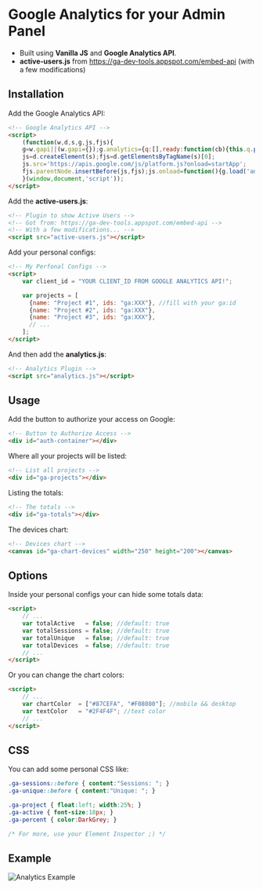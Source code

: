 # Google Analytics for your Admin Panel
- Built using **Vanilla JS** and **Google Analytics API**.
- **active-users.js** from https://ga-dev-tools.appspot.com/embed-api (with a few modifications)

## Installation

Add the Google Analytics API:
```html
<!-- Google Analytics API -->
<script>
    (function(w,d,s,g,js,fjs){
    g=w.gapi||(w.gapi={});g.analytics={q:[],ready:function(cb){this.q.push(cb)}};
    js=d.createElement(s);fjs=d.getElementsByTagName(s)[0];
    js.src='https://apis.google.com/js/platform.js?onload=startApp';
    fjs.parentNode.insertBefore(js,fjs);js.onload=function(){g.load('analytics')};
    }(window,document,'script'));
</script>
```

Add the **active-users.js**:
```html
<!-- Plugin to show Active Users -->
<!-- Got from: https://ga-dev-tools.appspot.com/embed-api -->
<!-- With a few modifications... -->
<script src="active-users.js"></script>
```

Add your personal configs:
```html
<!-- My Perfonal Configs -->
<script>
    var client_id = "YOUR CLIENT_ID FROM GOOGLE ANALYTICS API!";

    var projects = [
      {name: "Project #1", ids: "ga:XXX"}, //fill with your ga:id
      {name: "Project #2", ids: "ga:XXX"},
      {name: "Project #3", ids: "ga:XXX"},
      // ...
    ];
</script>
```

And then add the **analytics.js**:
```html
<!-- Analytics Plugin -->
<script src="analytics.js"></script>
```

## Usage

Add the button to authorize your access on Google:
```html
<!-- Button to Authorize Access -->
<div id="auth-container"></div>
```

Where all your projects will be listed:
```html
<!-- List all projects -->
<div id="ga-projects"></div>
```

Listing the totals:
```html
<!-- The totals -->
<div id="ga-totals"></div>
```

The devices chart:
```html
<!-- Devices chart -->
<canvas id="ga-chart-devices" width="250" height="200"></canvas>
```

## Options

Inside your personal configs your can hide some totals data:
```html
<script>
    // ...
    var totalActive   = false; //default: true
    var totalSessions = false; //default: true
    var totalUnique   = false; //default: true
    var totalDevices  = false; //default: true
    // ...
</script>
```

Or you can change the chart colors:
```html
<script>
    // ...
    var chartColor  = ["#87CEFA", "#F08080"]; //mobile && desktop
    var textColor   = "#2F4F4F"; //text color
    // ...
</script>
```

## CSS

You can add some personal CSS like:
```css
.ga-sessions::before { content:"Sessions: "; }
.ga-unique::before { content:"Unique: "; }

.ga-project { float:left; width:25%; }
.ga-active { font-size:18px; }
.ga-percent { color:DarkGrey; }

/* For more, use your Element Inspector ;) */
```


## Example
![Analytics Example](http://i.imgur.com/o2up1oV.png)
